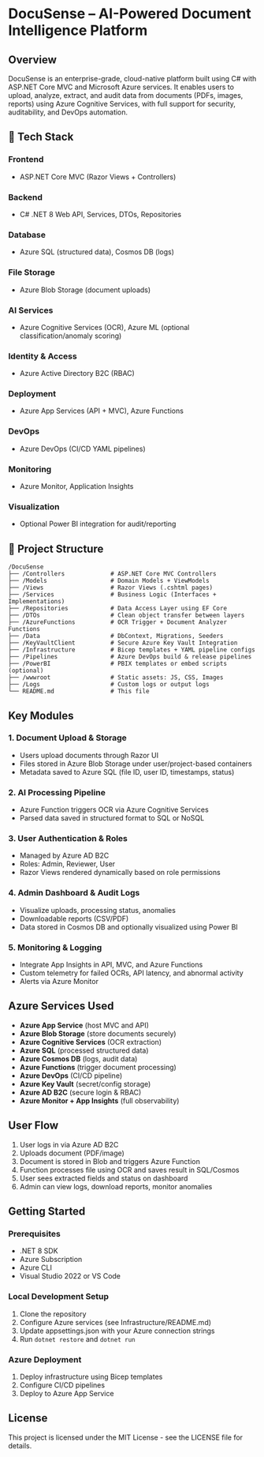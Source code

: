 # DocuSense – AI-Powered Document Intelligence Platform

##  Overview

DocuSense is an enterprise-grade, cloud-native platform built using C# with ASP.NET Core MVC and Microsoft Azure services. It enables users to upload, analyze, extract, and audit data from documents (PDFs, images, reports) using Azure Cognitive Services, with full support for security, auditability, and DevOps automation.

## 🔧 Tech Stack

### Frontend
- ASP.NET Core MVC (Razor Views + Controllers)

### Backend
- C# .NET 8 Web API, Services, DTOs, Repositories

### Database
- Azure SQL (structured data), Cosmos DB (logs)

### File Storage
- Azure Blob Storage (document uploads)

### AI Services
- Azure Cognitive Services (OCR), Azure ML (optional classification/anomaly scoring)

### Identity & Access
- Azure Active Directory B2C (RBAC)

### Deployment
- Azure App Services (API + MVC), Azure Functions

### DevOps
- Azure DevOps (CI/CD YAML pipelines)

### Monitoring
- Azure Monitor, Application Insights

### Visualization
- Optional Power BI integration for audit/reporting

## 📂 Project Structure

```
/DocuSense
├── /Controllers             # ASP.NET Core MVC Controllers
├── /Models                  # Domain Models + ViewModels
├── /Views                   # Razor Views (.cshtml pages)
├── /Services                # Business Logic (Interfaces + Implementations)
├── /Repositories            # Data Access Layer using EF Core
├── /DTOs                    # Clean object transfer between layers
├── /AzureFunctions          # OCR Trigger + Document Analyzer Functions
├── /Data                    # DbContext, Migrations, Seeders
├── /KeyVaultClient          # Secure Azure Key Vault Integration
├── /Infrastructure          # Bicep templates + YAML pipeline configs
├── /Pipelines               # Azure DevOps build & release pipelines
├── /PowerBI                 # PBIX templates or embed scripts (optional)
├── /wwwroot                 # Static assets: JS, CSS, Images
├── /Logs                    # Custom logs or output logs
└── README.md                # This file
```

##  Key Modules

### 1. Document Upload & Storage
- Users upload documents through Razor UI
- Files stored in Azure Blob Storage under user/project-based containers
- Metadata saved to Azure SQL (file ID, user ID, timestamps, status)

### 2. AI Processing Pipeline
- Azure Function triggers OCR via Azure Cognitive Services
- Parsed data saved in structured format to SQL or NoSQL

### 3. User Authentication & Roles
- Managed by Azure AD B2C
- Roles: Admin, Reviewer, User
- Razor Views rendered dynamically based on role permissions

### 4. Admin Dashboard & Audit Logs
- Visualize uploads, processing status, anomalies
- Downloadable reports (CSV/PDF)
- Data stored in Cosmos DB and optionally visualized using Power BI

### 5. Monitoring & Logging
- Integrate App Insights in API, MVC, and Azure Functions
- Custom telemetry for failed OCRs, API latency, and abnormal activity
- Alerts via Azure Monitor

##  Azure Services Used

- **Azure App Service** (host MVC and API)
- **Azure Blob Storage** (store documents securely)
- **Azure Cognitive Services** (OCR extraction)
- **Azure SQL** (processed structured data)
- **Azure Cosmos DB** (logs, audit data)
- **Azure Functions** (trigger document processing)
- **Azure DevOps** (CI/CD pipeline)
- **Azure Key Vault** (secret/config storage)
- **Azure AD B2C** (secure login & RBAC)
- **Azure Monitor + App Insights** (full observability)

##  User Flow

1. User logs in via Azure AD B2C
2. Uploads document (PDF/image)
3. Document is stored in Blob and triggers Azure Function
4. Function processes file using OCR and saves result in SQL/Cosmos
5. User sees extracted fields and status on dashboard
6. Admin can view logs, download reports, monitor anomalies

## Getting Started

### Prerequisites
- .NET 8 SDK
- Azure Subscription
- Azure CLI
- Visual Studio 2022 or VS Code

### Local Development Setup
1. Clone the repository
2. Configure Azure services (see Infrastructure/README.md)
3. Update appsettings.json with your Azure connection strings
4. Run `dotnet restore` and `dotnet run`

### Azure Deployment
1. Deploy infrastructure using Bicep templates
2. Configure CI/CD pipelines
3. Deploy to Azure App Service

##  License

This project is licensed under the MIT License - see the LICENSE file for details. 
